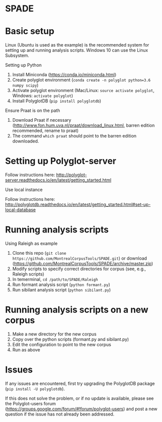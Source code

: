 # SPADE

Basic setup
===========

Linux (Ubuntu is used as the example) is the recommended system for setting up and running
analysis scripts.  Windows 10 can use the Linux Subsystem.

Setting up Python

1. Install Miniconda (https://conda.io/miniconda.html)
2. Create polyglot environment (`conda create -n polyglot python=3.6 numpy scipy`)
3. Activate polyglot environment (Mac/Linux: `source activate polyglot`, Windows: `activate polyglot`)
4. Install PolyglotDB (`pip install polyglotdb`)

Ensure Praat is on the path

1. Download Praat if necessary (http://www.fon.hum.uva.nl/praat/download_linux.html, barren edition recommended, rename to praat)
2. The command `which praat` should point to the barren edition downloaded.


Setting up Polyglot-server
==========================

Follow instructions here: http://polyglot-server.readthedocs.io/en/latest/getting_started.html

Use local instance

Follow instructions here: http://polyglotdb.readthedocs.io/en/latest/getting_started.html#set-up-local-database

Running analysis scripts
========================

Using Raleigh as example

1. Clone this repo (`git clone https://github.com/MontrealCorpusTools/SPADE.git`) or download (https://github.com/MontrealCorpusTools/SPADE/archive/master.zip)
2. Modify scripts to specify correct directories for corpus (see, e.g., Raleigh scripts)
3. In temerminal, `cd /path/to/SPADE/Raleigh`
4. Run formant analysis script (`python formant.py`)
5. Run sibilant analysis script (`python sibilant.py`)

Running analysis scripts on a new corpus
========================================

1. Make a new directory for the new corpus
2. Copy over the python scripts (formant.py and sibilant.py)
3. Edit the configuration to point to the new corpus
5. Run as above

Issues
======

If any issues are encountered, first try upgrading the PolyglotDB package (`pip install -U polyglotdb`).

If this does not solve the problem, or if no update is available, please see the Polyglot-users forum (https://groups.google.com/forum/#!forum/polyglot-users)
and post a new question if the issue has not already been addressed.
